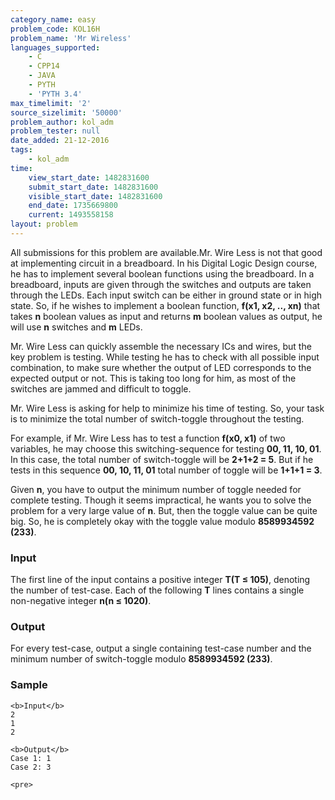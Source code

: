 ```yaml
---
category_name: easy
problem_code: KOL16H
problem_name: 'Mr Wireless'
languages_supported:
    - C
    - CPP14
    - JAVA
    - PYTH
    - 'PYTH 3.4'
max_timelimit: '2'
source_sizelimit: '50000'
problem_author: kol_adm
problem_tester: null
date_added: 21-12-2016
tags:
    - kol_adm
time:
    view_start_date: 1482831600
    submit_start_date: 1482831600
    visible_start_date: 1482831600
    end_date: 1735669800
    current: 1493558158
layout: problem
---
```

All submissions for this problem are available.Mr. Wire Less is not that good at implementing circuit in a breadboard. In his Digital Logic Design course, he has to implement several boolean functions using the breadboard. In a breadboard, inputs are given through the switches and outputs are taken through the LEDs. Each input switch can be either in ground state or in high state. So, if he wishes to implement a boolean function, **f(x1, x2, .., xn)** that takes **n** boolean values as input and returns **m** boolean values as output, he will use **n** switches and **m** LEDs.

Mr. Wire Less can quickly assemble the necessary ICs and wires, but the key problem is testing. While testing he has to check with all possible input combination, to make sure whether the output of LED corresponds to the expected output or not. This is taking too long for him, as most of the switches are jammed and difficult to toggle.

Mr. Wire Less is asking for help to minimize his time of testing. So, your task is to minimize the total number of switch-toggle throughout the testing.

For example, if Mr. Wire Less has to test a function **f(x0, x1)** of two variables, he may choose this switching-sequence for testing **00, 11, 10, 01**. In this case, the total number of switch-toggle will be **2+1+2 = 5**. But if he tests in this sequence **00, 10, 11, 01** total number of toggle will be **1+1+1 = 3**.

Given **n**, you have to output the minimum number of toggle needed for complete testing. Though it seems impractical, he wants you to solve the problem for a very large value of **n**. But, then the toggle value can be quite big. So, he is completely okay with the toggle value modulo **8589934592 (233)**.

### Input

The first line of the input contains a positive integer **T(T ≤ 105)**, denoting the number of test-case. Each of the following **T** lines contains a single non-negative integer **n(n ≤ 1020)**.

### Output

For every test-case, output a single containing test-case number and the minimum number of switch-toggle modulo **8589934592 (233)**.

### Sample

 ```
<b>Input</b>   
2
1
2

<b>Output</b>
Case 1: 1
Case 2: 3

<pre>